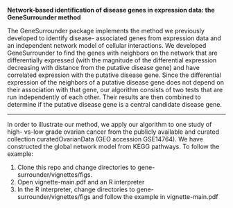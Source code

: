 
**Network-based identification of disease genes in expression data: the GeneSurrounder method**
<!-- 
Sahil Shah sahil.shah AT u.northwestern DOT edu

--- -->

The GeneSurrounder package implements the method we previously developed to
identify disease- associated genes from expression data and an independent
network model of cellular interactions. We developed GeneSurrounder to find the
genes with neighbors on the network that are differentially expressed (with the
magnitude of the differential expression decreasing with distance from the
putative disease gene) and have correlated expression with the putative disease
gene. Since the differential expression of the neighbors of a putative disease
gene does not depend on their association with that gene, our algorithm consists
of two tests that are run independently of each other. Their results are then
combined to determine if the putative disease gene is a central candidate
disease gene.

--- 

In order to illustrate our method, we apply our algorithm to one study of high-
vs-low grade ovarian cancer from the publicly available and curated collection
curatedOvarianData (GEO accession GSE14764). We have constructed the global
network model from KEGG pathways. To follow the example:


1. Clone this repo and change directories to gene-surrounder/vignettes/figs. 
2. Open vignette-main.pdf and an R interpreter
3. In the R interpreter, change directories to gene-surrounder/vignettes/figs
and follow the example in vignette-main.pdf





<!-- Presented on Wed, 6/18/16 at Braun Research Group Meeting

---


View the **[slides](https://github.com/sahildshah1/shiny-groupmtg/blob/master/figs/main.pdf)**

This presentation introduces Shiny, building a Shiny app, and customizing /managing 
larger Shiny apps.

---

View the **[skeleton app](https://github.com/sahildshah1/shiny-groupmtg/tree/master/skeleton-app)**

Example directory / file structure  -->